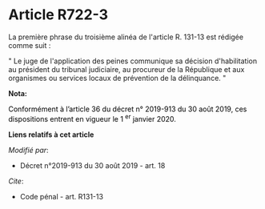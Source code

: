 # Article R722-3

La première phrase du troisième alinéa de l'article R. 131-13 est rédigée comme suit :

" Le juge de l'application des peines communique sa décision d'habilitation au président du tribunal judiciaire, au procureur
de la République et aux organismes ou services locaux de prévention de la délinquance. "

**Nota:**

<font color="black">Conformément à l’article 36 du décret n° 2019-913 du 30 août 2019, ces dispositions entrent en vigueur le
1
    <sup>er</sup> janvier 2020.</font>

**Liens relatifs à cet article**

_Modifié par_:

  - Décret n°2019-913 du 30 août 2019 - art. 18

_Cite_:

  - Code pénal - art. R131-13
